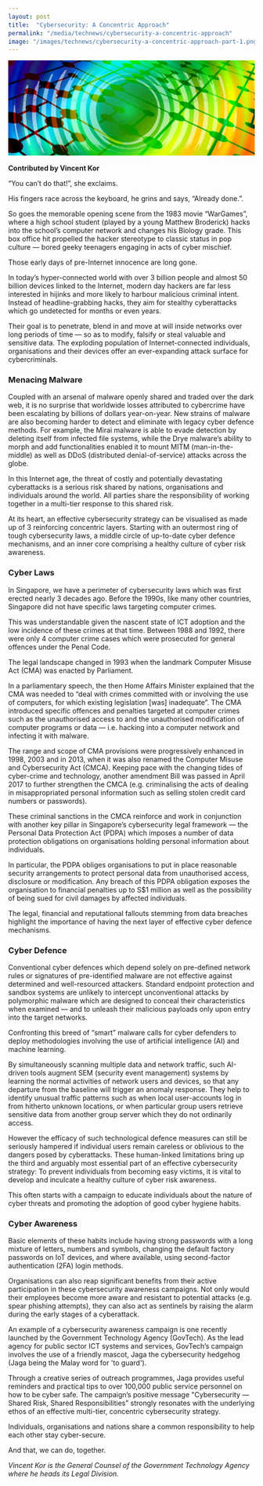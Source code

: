 ```yaml
---
layout: post
title:  "Cybersecurity: A Concentric Approach"
permalink: "/media/technews/cybersecurity-a-concentric-approach"
image: "/images/technews/cybersecurity-a-concentric-approach-part-1.png"
---
```


![cybersecurity: a concentric approach](/images/technews/cybersecurity-a-concentric-approach-part-1.png)

**Contributed by Vincent Kor**

“You can’t do that!”, she exclaims.

His fingers race across the keyboard, he grins and says, “Already done.”.

So goes the memorable opening scene from the 1983 movie “WarGames”, where a high school student (played by a young Matthew Broderick) hacks into the school’s computer network and changes his Biology grade. This box office hit propelled the hacker stereotype to classic status in pop culture — bored geeky teenagers engaging in acts of cyber mischief.

Those early days of pre-Internet innocence are long gone.

In today’s hyper-connected world with over 3 billion people and almost 50 billion devices linked to the Internet, modern day hackers are far less interested in hijinks and more likely to harbour malicious criminal intent. Instead of headline-grabbing hacks, they aim for stealthy cyberattacks which go undetected for months or even years.

Their goal is to penetrate, blend in and move at will inside networks over long periods of time — so as to modify, falsify or steal valuable and sensitive data. The exploding population of Internet-connected individuals, organisations and their devices offer an ever-expanding attack surface for cybercriminals.

### **Menacing Malware**
Coupled with an arsenal of malware openly shared and traded over the dark web, it is no surprise that worldwide losses attributed to cybercrime have been escalating by billions of dollars year-on-year. New strains of malware are also becoming harder to detect and eliminate with legacy cyber defence methods. For example, the Mirai malware is able to evade detection by deleting itself from infected file systems, while the Drye malware’s ability to morph and add functionalities enabled it to mount MITM (man-in-the-middle) as well as DDoS (distributed denial-of-service) attacks across the globe.

In this Internet age, the threat of costly and potentially devastating cyberattacks is a serious risk shared by nations, organisations and individuals around the world. All parties share the responsibility of working together in a multi-tier response to this shared risk.

At its heart, an effective cybersecurity strategy can be visualised as made up of 3 reinforcing concentric layers. Starting with an outermost ring of tough cybersecurity laws, a middle circle of up-to-date cyber defence mechanisms, and an inner core comprising a healthy culture of cyber risk awareness.

### **Cyber Laws**
In Singapore, we have a perimeter of cybersecurity laws which was first erected nearly 3 decades ago. Before the 1990s, like many other countries, Singapore did not have specific laws targeting computer crimes.

This was understandable given the nascent state of ICT adoption and the low incidence of these crimes at that time. Between 1988 and 1992, there were only 4 computer crime cases which were prosecuted for general offences under the Penal Code.

The legal landscape changed in 1993 when the landmark Computer Misuse Act (CMA) was enacted by Parliament.

In a parliamentary speech, the then Home Affairs Minister explained that the CMA was needed to “deal with crimes committed with or involving the use of computers, for which existing legislation [was] inadequate”. The CMA introduced specific offences and penalties targeted at computer crimes such as the unauthorised access to and the unauthorised modification of computer programs or data —  i.e. hacking into a computer network and infecting it with malware.

The range and scope of CMA provisions were progressively enhanced in 1998, 2003 and in 2013, when it was also renamed the Computer Misuse and Cybersecurity Act (CMCA). Keeping pace with the changing tides of cyber-crime and technology, another amendment Bill was passed in April  2017 to further strengthen the CMCA (e.g. criminalising the acts of dealing in misappropriated personal information such as selling stolen credit card numbers or passwords).

These criminal sanctions in the CMCA reinforce and work in conjunction with another key pillar in Singapore’s cybersecurity legal framework — the Personal Data Protection Act (PDPA) which imposes a number of data protection obligations on organisations holding personal information about individuals.

In particular, the PDPA obliges organisations to put in place reasonable security arrangements to protect personal data from unauthorised access, disclosure or modification. Any breach of this PDPA obligation exposes the organisation to financial penalties up to S$1 million as well as the possibility of being sued for civil damages by affected individuals.

The legal, financial and reputational fallouts stemming from data breaches highlight the importance of having the next layer of effective cyber defence mechanisms.

### **Cyber Defence**
Conventional cyber defences which depend solely on pre-defined network rules or signatures of pre-identified malware are not effective against determined and well-resourced attackers. Standard endpoint protection and sandbox systems are unlikely to intercept unconventional attacks by polymorphic malware which are designed to conceal their characteristics when examined — and to unleash their malicious payloads only upon entry into the target networks.

Confronting this breed of “smart” malware calls for cyber defenders to deploy methodologies involving the use of artificial intelligence (AI) and machine learning.

By simultaneously scanning multiple data and network traffic, such AI-driven tools augment SEM (security event management) systems by learning the normal activities of network users and devices, so that any departure from the baseline will trigger an anomaly response. They help to identify unusual traffic patterns such as when local user-accounts log in from hitherto unknown locations, or when particular group users retrieve sensitive data from another group server which they do not ordinarily access.

However the efficacy of such technological defence measures can still be seriously hampered if individual users remain careless or oblivious to the dangers posed by cyberattacks. These human-linked limitations bring up the third and arguably most essential part of an effective cybersecurity strategy: To prevent individuals from becoming easy victims, it is vital to develop and inculcate a healthy culture of cyber risk awareness.

This often starts with a campaign to educate individuals about the nature of cyber threats and promoting the adoption of good cyber hygiene habits.

### **Cyber Awareness**
Basic elements of these habits include having strong passwords with a long mixture of letters, numbers and symbols, changing the default factory passwords on IoT devices, and where available, using second-factor authentication (2FA) login methods.

Organisations can also reap significant benefits from their active participation in these cybersecurity awareness campaigns. Not only would their employees become more aware and resistant to potential attacks (e.g. spear phishing attempts), they can also act as sentinels by raising the alarm during the early stages of a cyberattack.

An example of a cybersecurity awareness campaign is one recently launched by the Government Technology Agency (GovTech). As the lead agency for public sector ICT systems and services, GovTech’s campaign involves the use of a friendly mascot, Jaga the cybersecurity hedgehog (Jaga being the Malay word for 'to guard').  

Through a creative series of outreach programmes, Jaga provides useful reminders and practical tips to over 100,000 public service personnel on how to be cyber safe. The campaign’s positive message "Cybersecurity — Shared Risk, Shared Responsibilities” strongly resonates with the underlying ethos of an effective multi-tier, concentric cybersecurity strategy.

Individuals, organisations and nations share a common responsibility to help each other stay cyber-secure.

And that, we can do, together.

*Vincent Kor is the General Counsel of the Government Technology Agency where he heads its Legal Division.*
